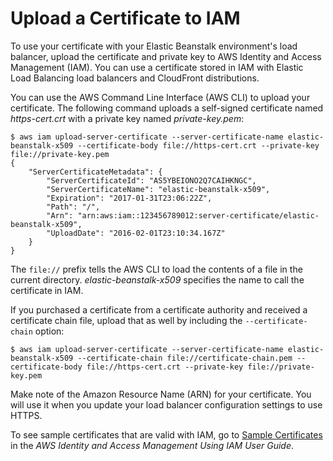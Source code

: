 # Upload a Certificate to IAM<a name="configuring-https-ssl-upload"></a>

To use your certificate with your Elastic Beanstalk environment's load balancer, upload the certificate and private key to AWS Identity and Access Management \(IAM\)\. You can use a certificate stored in IAM with Elastic Load Balancing load balancers and CloudFront distributions\.

You can use the AWS Command Line Interface \(AWS CLI\) to upload your certificate\. The following command uploads a self\-signed certificate named *https\-cert\.crt* with a private key named *private\-key\.pem*:

```
$ aws iam upload-server-certificate --server-certificate-name elastic-beanstalk-x509 --certificate-body file://https-cert.crt --private-key file://private-key.pem
{
    "ServerCertificateMetadata": {
        "ServerCertificateId": "AS5YBEIONO2Q7CAIHKNGC",
        "ServerCertificateName": "elastic-beanstalk-x509",
        "Expiration": "2017-01-31T23:06:22Z",
        "Path": "/",
        "Arn": "arn:aws:iam::123456789012:server-certificate/elastic-beanstalk-x509",
        "UploadDate": "2016-02-01T23:10:34.167Z"
    }
}
```

The `file://` prefix tells the AWS CLI to load the contents of a file in the current directory\. *elastic\-beanstalk\-x509* specifies the name to call the certificate in IAM\.

If you purchased a certificate from a certificate authority and received a certificate chain file, upload that as well by including the `--certificate-chain` option:

```
$ aws iam upload-server-certificate --server-certificate-name elastic-beanstalk-x509 --certificate-chain file://certificate-chain.pem --certificate-body file://https-cert.crt --private-key file://private-key.pem
```

Make note of the Amazon Resource Name \(ARN\) for your certificate\. You will use it when you update your load balancer configuration settings to use HTTPS\.

To see sample certificates that are valid with IAM, go to [Sample Certificates](http://docs.aws.amazon.com/IAM/latest/UserGuide/InstallCert.html) in the *AWS Identity and Access Management Using IAM User Guide*\.